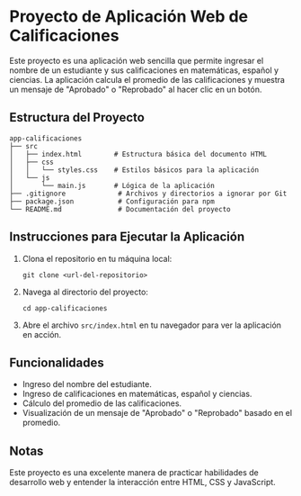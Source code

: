 # Proyecto de Aplicación Web de Calificaciones

Este proyecto es una aplicación web sencilla que permite ingresar el nombre de un estudiante y sus calificaciones en matemáticas, español y ciencias. La aplicación calcula el promedio de las calificaciones y muestra un mensaje de "Aprobado" o "Reprobado" al hacer clic en un botón.

## Estructura del Proyecto

```
app-calificaciones
├── src
│   ├── index.html        # Estructura básica del documento HTML
│   ├── css
│   │   └── styles.css    # Estilos básicos para la aplicación
│   └── js
│       └── main.js       # Lógica de la aplicación
├── .gitignore             # Archivos y directorios a ignorar por Git
├── package.json           # Configuración para npm
└── README.md              # Documentación del proyecto
```

## Instrucciones para Ejecutar la Aplicación

1. Clona el repositorio en tu máquina local:
   ```
   git clone <url-del-repositorio>
   ```

2. Navega al directorio del proyecto:
   ```
   cd app-calificaciones
   ```

3. Abre el archivo `src/index.html` en tu navegador para ver la aplicación en acción.

## Funcionalidades

- Ingreso del nombre del estudiante.
- Ingreso de calificaciones en matemáticas, español y ciencias.
- Cálculo del promedio de las calificaciones.
- Visualización de un mensaje de "Aprobado" o "Reprobado" basado en el promedio.

## Notas

Este proyecto es una excelente manera de practicar habilidades de desarrollo web y entender la interacción entre HTML, CSS y JavaScript.
